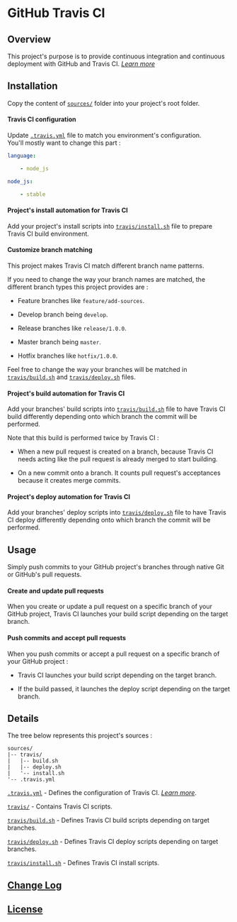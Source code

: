 # GitHub Travis CI

## Overview

This project's purpose is to provide continuous integration and continuous deployment with GitHub and Travis CI. *[Learn more](https://docs.travis-ci.com/)*

## Installation

Copy the content of [`sources/`](./sources) folder into your project's root folder.

#### Travis CI configuration

Update [`.travis.yml`](./sources/.travis.yml) file to match you environment's configuration.  
You'll mostly want to change this part :

```yml
language:

    - node_js

node_js:

    - stable
```

#### Project's install automation for Travis CI

Add your project's install scripts into [`travis/install.sh`](./sources/travis/install.sh) file to prepare Travis CI build environment.

#### Customize branch matching

This project makes Travis CI match different branch name patterns.

If you need to change the way your branch names are matched, the different branch types this project provides are :

- Feature branches like `feature/add-sources`.

- Develop branch being `develop`.

- Release branches like `release/1.0.0`.

- Master branch being `master`.

- Hotfix branches like `hotfix/1.0.0`.

Feel free to change the way your branches will be matched in [`travis/build.sh`](./sources/travis/build.sh) and [`travis/deploy.sh`](./sources/travis/deploy.sh) files.

#### Project's build automation for Travis CI

Add your branches' build scripts into [`travis/build.sh`](./sources/travis/build.sh) file to have Travis CI build differently depending onto which branch the commit will be performed.

Note that this build is performed twice by Travis CI :

- When a new pull request is created on a branch, because Travis CI needs acting like the pull request is already merged to start building.

- On a new commit onto a branch. It counts pull request's acceptances because it creates merge commits.

#### Project's deploy automation for Travis CI

Add your branches' deploy scripts into [`travis/deploy.sh`](./sources/travis/deploy.sh) file to have Travis CI deploy differently depending onto which branch the commit will be performed.

## Usage

Simply push commits to your GitHub project's branches through native Git or GitHub's pull requests.

#### Create and update pull requests

When you create or update a pull request on a specific branch of your GitHub project, Travis CI launches your build script depending on the target branch.

#### Push commits and accept pull requests

When you push commits or accept a pull request on a specific branch of your GitHub project :

- Travis CI launches your build script depending on the target branch.

- If the build passed, it launches the deploy script depending on the target branch.

## Details

The tree below represents this project's sources :

```
sources/
|-- travis/
|   |-- build.sh
|   |-- deploy.sh
|   '-- install.sh
'-- .travis.yml
```

[`.travis.yml`](./sources/.travis.yml) - Defines the configuration of Travis CI. *[Learn more](https://docs.travis-ci.com/user/customizing-the-build/)*.

[`travis/`](./sources/travis/) - Contains Travis CI scripts.

[`travis/build.sh`](./sources/travis/build.sh) - Defines Travis CI build scripts depending on target branches.

[`travis/deploy.sh`](./sources/travis/deploy.sh) - Defines Travis CI deploy scripts depending on target branches.

[`travis/install.sh`](./sources/travis/install.sh) - Defines Travis CI install scripts.

## [Change Log](./CHANGELOG.md)

## [License](./LICENSE)
